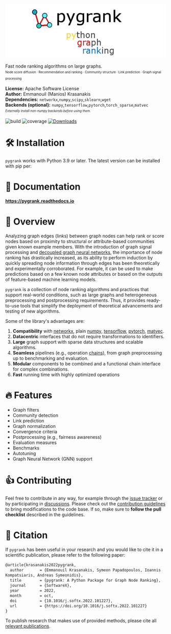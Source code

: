 ![pygrank](docs/pygrank.png)

Fast node ranking algorithms on large graphs.
<br>
<sup><sub>Node score diffusion · Recommendation and ranking · Community structure · Link prediction · Graph signal processing</sub></sup>
<br>

**License:** Apache Software License
<br>**Author:** Emmanouil (Manios) Krasanakis
<br>**Dependencies:** `networkx`,`numpy`,`scipy`,`sklearn`,`wget`
<br>**Backends (optional):** `numpy`,`tensorflow`,`pytorch`,`torch_sparse`,`matvec` 
<br><sup><sub>*Externally install non-numpy backends before using them.*</sub></sup>

![build](https://github.com/MKLab-ITI/pygrank/actions/workflows/tests.yml/badge.svg)
![coverage](https://github.com/MKLab-ITI/pygrank/actions/workflows/tests.yml/coverage.svg)
[![Downloads](https://static.pepy.tech/personalized-badge/pygrank?period=total&units=international_system&left_color=black&right_color=orange&left_text=Downloads)](https://pepy.tech/project/pygrank)

# :hammer_and_wrench: Installation
`pygrank` works with Python 3.9 or later. The latest version can be installed with pip per:

# :link: Documentation
**https://pygrank.readthedocs.io**

# :brain: Overview
Analyzing graph edges (links) between graph nodes can help 
rank or score nodes based on proximity to structural or 
attribute-based communities given known example members. 
With the introduction of graph signal processing and 
[decoupled graph neural networks](https://dl.acm.org/doi/abs/10.1145/3442381.3449927),
the importance of node ranking has drastically increased,
as its ability to perform induction by quickly 
spreading node information through edges has 
been theoretically and experimentally corroborated. 
For example, it can be used to make predictions based on 
a few known node attributes or based on the outputs of 
feature-based machine learning models.

`pygrank` is a collection of node ranking algorithms 
and practices that support real-world conditions, 
such as large graphs and heterogeneous preprocessing 
and postprocessing requirements. Thus, it provides 
ready-to-use tools that simplify the deployment of 
theoretical advancements and testing of new algorithms.


Some of the library's advantages are:
1. **Compatibility** with [networkx](https://github.com/networkx/networkx), plain [numpy](https://numpy.org), [tensorflow](https://www.tensorflow.org), [pytorch](https://pytorch.org), [matvec](https://github.com/maniospas/matvec).
2. **Datacentric** interfaces that do not require transformations to identifiers.
3. **Large** graph support with sparse data structures and scalable algorithms.
4. **Seamless** pipelines (e.g., operation [chains](docs/basics/functional.md)), from graph preprocessing up to benchmarking and evaluation.
5. **Modular** components to be combined and a functional chain interface for complex combinations.
6. **Fast** running time with highly optimized operations


# :fire: Features
* Graph filters
* Community detection
* Link prediction
* Graph normalization
* Convergence criteria
* Postprocessing (e.g., fairness awareness)
* Evaluation measures
* Benchmarks
* Autotuning
* Graph Neural Network (GNN) support

# :thumbsup: Contributing
Feel free to contribute in any way, for example through the [issue tracker](https://github.com/MKLab-ITI/pygrank/issues) or by participating in [discussions]().
Please check out the [contribution guidelines](CONTRIBUTING.md) to bring modifications to the code base.
If so, make sure to **follow the pull checklist** described in the guidelines.
 
# :notebook: Citation
If `pygrank` has been useful in your research and you would like to cite it in a scientific publication, please refer to the following paper:
```
@article{krasanakis2022pygrank,
  author       = {Emmanouil Krasanakis, Symeon Papadopoulos, Ioannis Kompatsiaris, Andreas Symeonidis},
  title        = {pygrank: A Python Package for Graph Node Ranking},
  journal      = {SoftwareX},
  year         = 2022,
  month        = oct,
  doi          = {10.1016/j.softx.2022.101227},
  url          = {https://doi.org/10.1016/j.softx.2022.101227}
}
```
To publish research that makes use of provided methods,
please cite all [relevant publications](docs/tips/citations.md).
